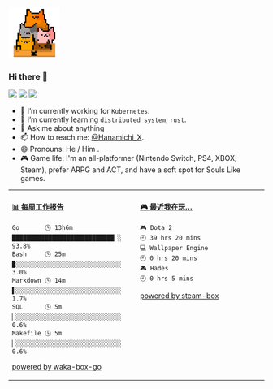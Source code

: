 <img src="https://github.com/x893675/x893675/blob/master/img/cat.gif" width="100">

### Hi there 👋

![](https://img.shields.io/badge/macOS-catalina-d0d1d4)
![](https://img.shields.io/badge/Go-1.14.4-1cadd5)
![](https://img.shields.io/badge/Rust-1.44.1-orange)

- 🔭 I’m currently working for `Kubernetes`.
- 🌱 I’m currently learning `distributed system`, `rust`.
- 💬 Ask me about anything
- 📫 How to reach me: [@Hanamichi_X](https://t.me/Hanamichi_X).
- 😄 Pronouns: He / Him .
- 🎮 Game life: I'm an all-platformer (Nintendo Switch, PS4, XBOX, Steam), prefer ARPG and ACT, and have a soft spot for Souls Like games.

<!--
**x893675/x893675** is a ✨ _special_ ✨ repository because its `README.md` (this file) appears on your GitHub profile.

Here are some ideas to get you started:

- 🔭 I’m currently working on ...
- 🌱 I’m currently learning ...
- 👯 I’m looking to collaborate on ...
- 🤔 I’m looking for help with ...
- 💬 Ask me about ...
- 📫 How to reach me: ...
- 😄 Pronouns: ...
- ⚡ Fun fact: ...
-->


<table>
<tr>
<td valign="top" width="50%">

<!-- waka-box start -->
#### <a href="https://gist.github.com/02306cfa1b532bd1a8432087894ced2a" target="_blank">📊 每周工作报告</a>
```text
Go       🕓 13h6m ████████████████████████████▏░ 93.8%
Bash     🕓 25m   ▉░░░░░░░░░░░░░░░░░░░░░░░░░░░░░  3.0%
Markdown 🕓 14m   ▌░░░░░░░░░░░░░░░░░░░░░░░░░░░░░  1.7%
SQL      🕓 5m    ▏░░░░░░░░░░░░░░░░░░░░░░░░░░░░░  0.6%
Makefile 🕓 5m    ▏░░░░░░░░░░░░░░░░░░░░░░░░░░░░░  0.6%
```
<!-- Powered by https://github.com/x893675/waka-box-go . -->
<!-- waka-box end -->

[powered by waka-box-go](https://github.com/x893675/waka-box-go)

</td>
<td valign="top" width="50%">

<!-- steam-box start -->
#### <a href="https://gist.github.com/7643b2d2c095ae2572bdd1e1b729515f" target="_blank">🎮 最近我在玩…</a>
```text
🎮 Dota 2                           🕘 39 hrs 20 mins
💻 Wallpaper Engine                 🕘 0 hrs 20 mins
🎮 Hades                            🕘 0 hrs 5 mins
```
<!-- Powered by https://github.com/YouEclipse/steam-box . -->
<!-- steam-box end -->

[powered by steam-box](https://github.com/x893675/steam-box)

</td>
</tr>
</table>
